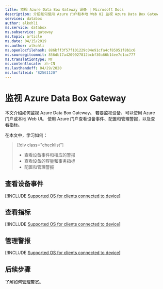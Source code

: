 ```yaml
---
title: 监视 Azure Data Box Gateway 设备 | Microsoft Docs
description: 介绍如何使用 Azure 门户和本地 Web UI 监视 Azure Data Box Gateway。
services: databox
author: alkohli
ms.service: databox
ms.subservice: gateway
ms.topic: article
ms.date: 04/15/2019
ms.author: alkohli
ms.openlocfilehash: 886bff3f57f101229c04e91cfa4cf85051f8b1c6
ms.sourcegitcommit: 856db17a4209927812bcbf30a66b14ee7c1ac777
ms.translationtype: MT
ms.contentlocale: zh-CN
ms.lasthandoff: 04/29/2020
ms.locfileid: "82561120"
---
```

# <a name="monitor-your-azure-data-box-gateway"></a>监视 Azure Data Box Gateway

本文介绍如何监视 Azure Data Box Gateway。 若要监视设备，可以使用 Azure 门户或本地 Web UI。 使用 Azure 门户查看设备事件、配置和管理警报，以及查看指标。 

在本文中，学习如何：

> [!div class="checklist"]
> * 查看设备事件和相应的警报
> * 查看设备的容量和事务指标
> * 配置和管理警报

## <a name="view-device-events"></a>查看设备事件

[!INCLUDE [Supported OS for clients connected to device](../../includes/data-box-edge-gateway-view-device-events.md)]

## <a name="view-metrics"></a>查看指标

[!INCLUDE [Supported OS for clients connected to device](../../includes/data-box-edge-gateway-view-metrics.md)]

## <a name="manage-alerts"></a>管理警报

[!INCLUDE [Supported OS for clients connected to device](../../includes/data-box-edge-gateway-manage-alerts.md)]

## <a name="next-steps"></a>后续步骤

了解如何[管理带宽](data-box-gateway-manage-bandwidth-schedules.md)。